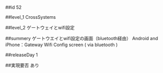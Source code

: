 ##id
52

##level_1
CrossSystems

##level_2
ゲートウェイとwifi設定

##summery
ゲートウエイとwifi設定の画面（bluetooth経由）
Android and iPhone：Gateway Wifi Config screen ( via bluetooth )

##releaseDay
1

##実現要否
あり

